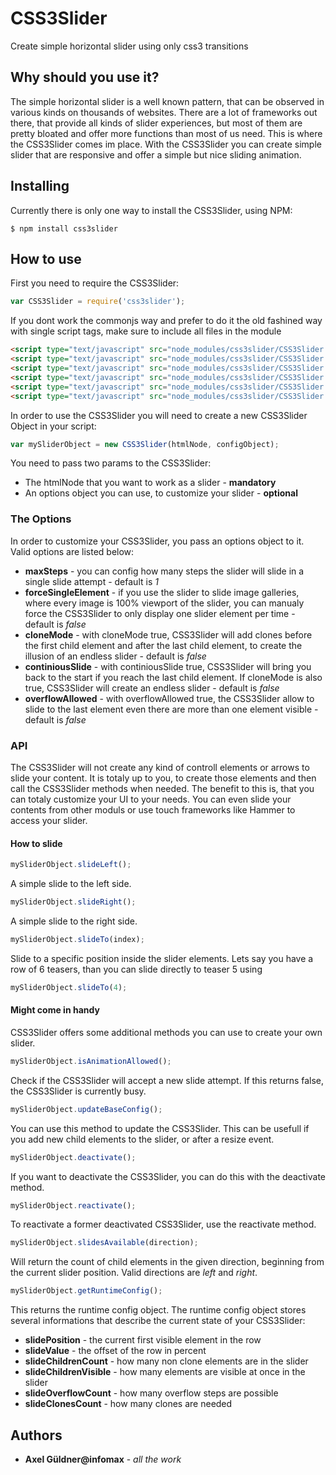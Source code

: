 # CSS3Slider

Create simple horizontal slider using only css3 transitions

## Why should you use it?

The simple horizontal slider is a well known pattern, that can be observed in various kinds on thousands of websites. There are a lot of frameworks out there, that provide all kinds of slider experiences, but most of them are pretty bloated and offer more functions than most of us need. This is where the CSS3Slider comes im place. With the CSS3Slider you can create simple slider that are responsive and offer a simple but nice sliding animation.

## Installing

Currently there is only one way to install the CSS3Slider, using NPM:
```
$ npm install css3slider
```

## How to use

First you need to require the CSS3Slider:
```javascript
var CSS3Slider = require('css3slider');
```

If you dont work the commonjs way and prefer to do it the old fashined way with single script tags, make sure to include all files in the module
```html
<script type="text/javascript" src="node_modules/css3slider/CSS3Slider.SlidePosition.js"></script>
<script type="text/javascript" src="node_modules/css3slider/CSS3Slider.SlideDirection.js"></script>
<script type="text/javascript" src="node_modules/css3slider/CSS3Slider.Dom.Clones.js"></script>
<script type="text/javascript" src="node_modules/css3slider/CSS3Slider.Dom.js"></script>
<script type="text/javascript" src="node_modules/css3slider/CSS3Slider.Config.js"></script>
<script type="text/javascript" src="node_modules/css3slider/CSS3Slider.js"></script>
```

In order to use the CSS3Slider you will need to create a new CSS3Slider Object in your script:
```javascript
var mySliderObject = new CSS3Slider(htmlNode, configObject);
```
You need to pass two params to the CSS3Slider:
* The htmlNode that you want to work as a slider - **mandatory**
* An options object you can use, to customize your slider - **optional**

### The Options

In order to customize your CSS3Slider, you pass an options object to it. Valid options are listed below:
* **maxSteps** - you can config how many steps the slider will slide in a single slide attempt - default is *1*
* **forceSingleElement** - if you use the slider to slide image galleries, where every image is 100% viewport of the slider, you can manualy force the CSS3Slider to only display one slider element per time - default is *false*
* **cloneMode** - with cloneMode true, CSS3Slider will add clones before the first child element and after the last child element, to create the illusion of an endless slider - default is *false*
* **continiousSlide** - with continiousSlide true, CSS3Slider will bring you back to the start if you reach the last child element. If cloneMode is also true, CSS3Slider will create an endless slider - default is *false*
* **overflowAllowed** - with overflowAllowed true, the CSS3Slider allow to slide to the last element even there are more than one element visible - default is *false*

### API

The CSS3Slider will not create any kind of controll elements or arrows to slide your content. It is totaly up to you, to create those elements and then call the CSS3Slider methods when needed. The benefit to this is, that you can totaly customize your UI to your needs. You can even slide your contents from other moduls or use touch frameworks like Hammer to access your slider.

#### How to slide

```javascript
mySliderObject.slideLeft();
```
A simple slide to the left side.

```javascript
mySliderObject.slideRight();
```
A simple slide to the right side.

```javascript
mySliderObject.slideTo(index);
```
Slide to a specific position inside the slider elements. Lets say you have a row of 6 teasers, than you can slide directly to teaser 5 using
```javascript
mySliderObject.slideTo(4);
```

#### Might come in handy

CSS3Slider offers some additional methods you can use to create your own slider.

```javascript
mySliderObject.isAnimationAllowed();
```
Check if the CSS3Slider will accept a new slide attempt. If this returns false, the CSS3Slider is currently busy.

```javascript
mySliderObject.updateBaseConfig();
```
You can use this method to update the CSS3Slider. This can be usefull if you add new child elements to the slider, or after a resize event.

```javascript
mySliderObject.deactivate();
```
If you want to deactivate the CSS3Slider, you can do this with the deactivate method.

```javascript
mySliderObject.reactivate();
```
To reactivate a former deactivated CSS3Slider, use the reactivate method.

```javascript
mySliderObject.slidesAvailable(direction);
```
Will return the count of child elements in the given direction, beginning from the current slider position.
Valid directions are *left* and *right*.

```javascript
mySliderObject.getRuntimeConfig();
```
This returns the runtime config object. The runtime config object stores several informations that describe the current state of your CSS3Slider:
* **slidePosition** - the current first visible element in the row
* **slideValue** - the offset of the row in percent
* **slideChildrenCount** - how many non clone elements are in the slider
* **slideChildrenVisible** - how many elements are visible at once in the slider
* **slideOverflowCount** - how many overflow steps are possible
* **slideClonesCount** - how many clones are needed


## Authors

* **Axel Güldner@infomax** - *all the work*
